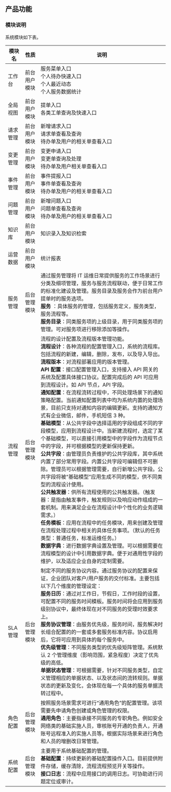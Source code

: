 ## 产品功能

### 模块说明

系统模块如下表。

| 模块名 | 性质         | 说明 |
| ------ | ------------ | ---- |
| 工作台 | 前台用户模块 | 服务菜单入口<br>个人待办快速入口<br>个人最近动态<br>个人服务数据统计 |
| 全局视图 | 前台用户模块 |	提单入口<br>各类工单查询及快速入口 |
| 请求管理 | 前台用户模块 | 新增请求入口<br>请求单查看及查询<br>待办单及用户的相关单查看入口 |
| 变更管理 | 前台用户模块 | 变更申请入口<br>变更单查询及处理<br>待办单及用户相关单查看入口 |
| 事件管理 | 前台用户模块 | 事件提报入口<br>事件单查看及查询<br>待办单及用户的相关单查看入口 |
| 问题管理 | 前台用户模块 | 新增问题入口<br>问题单查看及查询<br>待办单及用户的相关单查看入口 |
| 知识库 | 前台用户模块 | 知识录入及知识检索
| 运营数据 | 前台用户模块 | 统计报表
| 服务管理 | 后台管理模块 | 通过服务管理将 IT 运维日常提供服务的工作场景进行分类及细项管理，服务与服务流程联动，便于日常工作的标准化建设及管理。服务目录及服务会作为前台用户提单时的服务选项。<br>**服务** ：具体服务的管理，包括服务定义，服务类型，服务流程等。<br>**服务目录**：同类服务项的上级目录，用于同类服务项的管理。可对服务项进行移除添加等操作。|
| 流程管理 | 后台管理模块 | 流程的设计配置及流程版本管理功能。<br>**流程设计**：各种流程的配置管理入口，系统的流程库。包括流程的新建，编辑，删除，发布，以及导入导出。<br>**流程版本**：对流程部署应用的版本管理。<br>**API 配置**：接口配置管理入口，支持接入 API 网关的系统及配置具体接口协议。配置完成后的 API 可应用到流程设计。如 API 节点，API 字段。<br>**通知配置**：在流程流转过程中，不同处理场景下的通知策略配置。当前通知配置列表中均为系统内置的处理场景，目前只支持对通知内容的编辑更新。支持的通知方式有企业微信，邮件，手机短信 3 种。<br>**基础模型**：从公共字段中选择适用的字段组成不同的字段模型，应用到流程设计中。当新建流程时，选定了某个基础模型，可以直接引用模型中的字段作为流程节点中的字段，并可根据模型的更新保持更新。<br>**公共字段**：由管理员负责维护的公共字段库，其中系统内置了部分常用字段。内置公共字段可编辑但不可删除。管理员可以根据管理需要，自行新增公共字段。公共字段将被“基础模型”应用生成不同的模型，供不同类型的流程设计使用。<br>**公共触发器**：供所有流程使用的公共触发器。（触发器：是指由触发事件，触发规则以及响应动作组成的一套机制。用来满足企业在流程设计中个性化的业务逻辑需求。）<br>**任务模板**：应用在流程中的任务模块，用来创建及管理在流程处理过程中相关的具体任务事项。（默认的任务类型：普通任务，标准运维任务。）<br>**数据字典**：进行数据字典设置及管理。可以根据需要在流程模型的设计中引用数据字典。便于对通用性字段的维护，以及适应企业自身的定制需要。|
| SLA 管理 | 后台管理模块 | 制定不同的服务协议内容。通过服务协议的配置来保证，企业团队对客户/用户服务的交付标准。主要包括以下几个维度的管理设定：<br>**服务日历**：通过对工作日，节假日，工作时段的设置，可配置不同的服务时间模板。服务时间将会应用到服务级别协议中，最终体现在对不同服务的受理时效要求上。<br>**服务协议管理**：由服务优先级，服务时间，服务解决时长组合配置的的一套或多套服务标准内容。协议启用后，它将可应用到具体的每个服务中。<br>**优先级管理**：不同服务类型的优先级矩阵管理。系统默认 2 个管理维度（影响范围，紧急程度）决定了优先级的高低。<br>**单据状态管理**：可根据需要，针对不同服务类型，自定义管理相应的单据状态、以及状态间的流转规则。单据状态的更新及变化，会体现在每一个具体的服务单据流转过程中。
| 角色配置 | 后台管理模块 | 按照服务场景需求可进行“通用角色”的配置管理。该项需要先申请角色创建或角色管理的权限。<br>**通用角色**：主要指承接不同服务的专职角色。例如安全网络类的基础实施人员，审核账号开通的负责人，开通账号远程准入的实施人员等。根据实际场景来进行角色和人员的增删改日常管理。|
| 系统配置 | 后台管理模块 | 主要用于系统基础配置的管理。<br>**基础配置**：持续更新的基础配置操作入口。目前提供附件存储，缓存清除，流程流程预览开关等操作。<br>**接口日志**：流程中应用接口的调用日志。可协助进行问题定位或审计。<br>|
